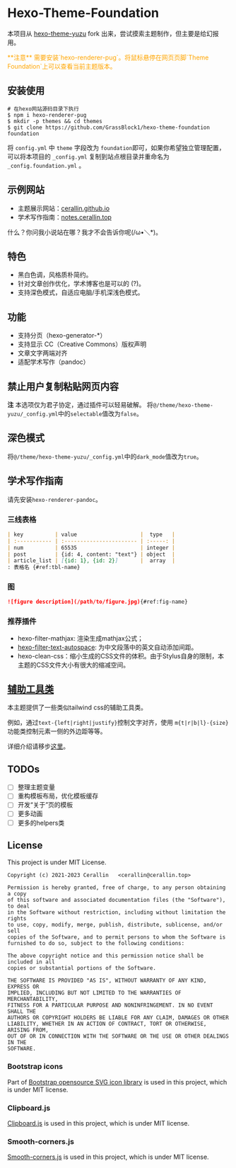 # Hexo-Theme-Foundation
本项目从 [hexo-theme-yuzu](https://github.com/Cerallin/hexo-theme-yuzu) fork 出来，尝试摸索主题制作，但主要是给幻报用。



<div style="color: orange">
  **注意** 需要安装`hexo-renderer-pug`。将鼠标悬停在网页页脚`Theme Foundation`上可以查看当前主题版本。
</div>

## 安装使用

```shell
# 在hexo网站源码目录下执行
$ npm i hexo-renderer-pug
$ mkdir -p themes && cd themes
$ git clone https://github.com/GrassBlock1/hexo-theme-foundation foundation
```

将 `config.yml` 中 `theme` 字段改为 `foundation`即可，如果你希望独立管理配置，可以将本项目的 `_config.yml` 复制到站点根目录并重命名为 `_config.foundation.yml` 。

## 示例网站

- 主题展示网站：[cerallin.github.io](https://cerallin.github.io)
- 学术写作指南：[notes.cerallin.top](https://notes.cerallin.top/2021/12/12/%E5%A6%82%E4%BD%95%E9%85%8D%E7%BD%AE%E4%B8%80%E4%B8%AA%E5%AD%A6%E6%9C%AF%E5%86%99%E4%BD%9C%E5%8D%9A%E5%AE%A2/)

什么？你问我小说站在哪？我才不会告诉你呢(/ω•＼*)。

## 特色
- 黑白色调，风格质朴简约。
- 针对文章创作优化，学术博客也是可以的 (?)。
- 支持深色模式，自适应电脑/手机深浅色模式。

## 功能
- 支持分页（hexo-generator-*）
- 支持显示 CC（Creative Commons）版权声明
- 文章文字两端对齐
- 适配学术写作（pandoc）

## 禁止用户复制粘贴网页内容

**注** 本选项仅为君子协定，通过插件可以轻易破解。
将`@/theme/hexo-theme-yuzu/_config.yml`中的`selectable`值改为`false`。

## 深色模式

将`@/theme/hexo-theme-yuzu/_config.yml`中的`dark_mode`值改为`true`。

## 学术写作指南

请先安装`hexo-renderer-pandoc`。

### 三线表格

```md
| key          | value                    |  type   |
| :----------- | :----------------------- | :-----: |
| num          | 65535                    | integer |
| post         | {id: 4, content: "text"} | object  |
| article_list | [{id: 1}, {id: 2}]       |  array  |
: 表格名 {#ref:tbl-name}
```

### 图

```md
![figure description](/path/to/figure.jpg){#ref:fig-name}
```

### 推荐插件

- hexo-filter-mathjax: 渲染生成mathjax公式；
- [hexo-filter-text-autospace](https://github.com/cerallin/hexo-filter-text-autospace): 为中文段落中的英文自动添加间距。
- hexo-clean-css：缩小生成的CSS文件的体积。由于Stylus自身的限制，本主题的CSS文件大小有很大的缩减空间。

## [辅助工具类](./docs/helpers.md)

本主题提供了一些类似tailwind css的辅助工具类。

例如，通过`text-{left|right|justify}`控制文字对齐，使用 `m{t|r|b|l}-{size}` 功能类控制元素一侧的外边距等等。

详细介绍请移步[这里](./docs/helpers.md)。

## TODOs

- [ ] 整理主题变量
- [ ] 重构模板布局，优化模板缓存
- [ ] 开发“关于”页的模板
- [ ] 更多动画
- [ ] 更多的helpers类

## License

This project is under MIT License.

    Copyright (c) 2021-2023 Cerallin   <cerallin@cerallin.top>

    Permission is hereby granted, free of charge, to any person obtaining a copy
    of this software and associated documentation files (the "Software"), to deal
    in the Software without restriction, including without limitation the rights
    to use, copy, modify, merge, publish, distribute, sublicense, and/or sell
    copies of the Software, and to permit persons to whom the Software is
    furnished to do so, subject to the following conditions:

    The above copyright notice and this permission notice shall be included in all
    copies or substantial portions of the Software.

    THE SOFTWARE IS PROVIDED "AS IS", WITHOUT WARRANTY OF ANY KIND, EXPRESS OR
    IMPLIED, INCLUDING BUT NOT LIMITED TO THE WARRANTIES OF MERCHANTABILITY,
    FITNESS FOR A PARTICULAR PURPOSE AND NONINFRINGEMENT. IN NO EVENT SHALL THE
    AUTHORS OR COPYRIGHT HOLDERS BE LIABLE FOR ANY CLAIM, DAMAGES OR OTHER
    LIABILITY, WHETHER IN AN ACTION OF CONTRACT, TORT OR OTHERWISE, ARISING FROM,
    OUT OF OR IN CONNECTION WITH THE SOFTWARE OR THE USE OR OTHER DEALINGS IN THE
    SOFTWARE.

### Bootstrap icons

Part of [Bootstrap opensource SVG icon library](https://github.com/twbs/icons) is used in this project, which is under MIT license.

### Clipboard.js

[Clipboard.js](https://github.com/zenorocha/clipboard.js) is used in this project, which is under MIT license.

### Smooth-corners.js

[Smooth-corners.js](https://github.com/wopian/smooth-corners) is used in this project, which is under MIT license.
